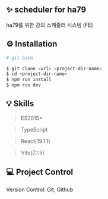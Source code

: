 ## ✨ scheduler for ha79

ha79를 위한 강의 스케줄러 시스템 (FE)




## ⚙️ Installation
```bash
# git bash

$ git clone <url> <project-dir-name>
$ cd <project-dir-name>
$ npm run install
$ npm run dev
```



## 💡 Skills

> ES2015+

> TypeScript 

> React(19.1.1)

> Vite(7.1.5)




## 💻 Project Control
Version Control: Git, Github
